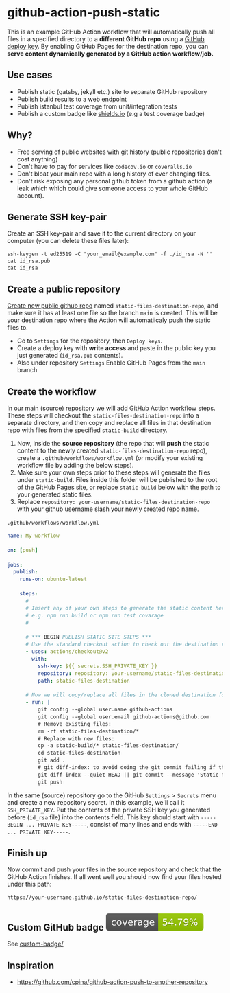 # github-action-push-static

This is an example GitHub Action workflow that will automatically push all files in a specified directory to a **different GitHub repo** using a [GitHub deploy key](https://docs.github.com/en/free-pro-team@latest/developers/overview/managing-deploy-keys). By enabling GitHub Pages for the destination repo, you can **serve content dynamically generated by a GitHub action workflow/job.**

## Use cases

- Publish static (gatsby, jekyll etc.) site to separate GitHub repository
- Publish build results to a web endpoint
- Publish istanbul test coverage from unit/integration tests
- Publish a custom badge like [shields.io](https://shields.io) (e.g a test coverage badge)

## Why?

- Free serving of public websites with git history (public repositories don't cost anything)
- Don't have to pay for services like `codecov.io` or `coveralls.io`
- Don't bloat your main repo with a long history of ever changing files.
- Don't risk exposing any personal github token from a github action (a leak which which could give someone access to your whole GitHub account).

## Generate SSH key-pair

Create an SSH key-pair and save it to the current directory on your computer (you can delete these files later):
```
ssh-keygen -t ed25519 -C "your_email@example.com" -f ./id_rsa -N ''
cat id_rsa.pub
cat id_rsa
```

## Create a public repository

[Create new public github repo](https://github.com/new) named `static-files-destination-repo`, and make sure it has at least one file so the branch `main` is created. This will be your destination repo where the Action will automatiicaly push the static files to.
- Go to `Settings` for the repository, then `Deploy keys`.
- Create a deploy key with **write access** and paste in the public key you just generated (`id_rsa.pub` contents).
- Also under repository `Settings` Enable GitHub Pages from the `main` branch

## Create the workflow

In our main (source) repository we will add GitHub Action workflow steps. These steps will checkout the `static-files-destination-repo` into a separate directory, and then copy and replace all files in that destination repo with files from the specified `static-build` directory.

1. Now, inside the **source repository** (the repo that will **push** the static content to the newly created `static-files-destination-repo` repo), create a `.github/workflows/workflow.yml` (or modify your existing workflow file by adding the below steps). 
2. Make sure your own steps prior to these steps will generate the files under `static-build`. Files inside this folder will be published to the root of the GitHub Pages site, or replace `static-build` below with the path to your generated static files.
3. Replace `repository: your-username/static-files-destination-repo` with your github username slash your newly created repo name.

`.github/workflows/workflow.yml`

```yml
name: My workflow

on: [push]

jobs:
  publish:
    runs-on: ubuntu-latest

    steps:
      #
      # Insert any of your own steps to generate the static content here (in a directory called `static-build`)
      # e.g. npm run build or npm run test covarage
      #

      # *** BEGIN PUBLISH STATIC SITE STEPS ***
      # Use the standard checkout action to check out the destination repo to a separate directory
      - uses: actions/checkout@v2
        with:
          ssh-key: ${{ secrets.SSH_PRIVATE_KEY }}
          repository: repository: your-username/static-files-destination-repo # *** REPLACE WITH YOUR OWN ***
          path: static-files-destination

      # Now we will copy/replace all files in the cloned destination folder, and finally push the changes:
      - run: |
          git config --global user.name github-actions
          git config --global user.email github-actions@github.com
          # Remove existing files:
          rm -rf static-files-destination/*
          # Replace with new files:
          cp -a static-build/* static-files-destination/
          cd static-files-destination
          git add .
          # git diff-index: to avoid doing the git commit failing if there are no changes to be commit
          git diff-index --quiet HEAD || git commit --message 'Static file updates'
          git push
```

In the same (source) repository go to the GitHub `Settings` > `Secrets` menu and create a new repository secret. In this example, we'll call it `SSH_PRIVATE_KEY`. Put the contents of the private SSH key you generated before (`id_rsa` file) into the contents field. This key should start with `-----BEGIN ... PRIVATE KEY-----`, consist of many lines and ends with `-----END ... PRIVATE KEY-----`.

## Finish up

Now commit and push your files in the source repository and check that the GitHub Action finishes. If all went well you should now find your files hosted under this path:

```
https://your-username.github.io/static-files-destination-repo/
```

## Custom GitHub badge ![](custom-badge/example.svg)

See [custom-badge/](custom-badge/)

## Inspiration

- https://github.com/cpina/github-action-push-to-another-repository
